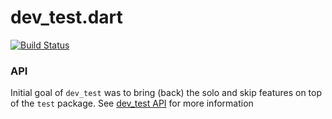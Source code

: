 # dev_test.dart

[![Build Status](https://travis-ci.org/tekartik/dev_test.dart.svg?branch=master)](https://travis-ci.org/tekartik/dev_test.dart)

### API

Initial goal of `dev_test` was to bring (back) the solo and skip features on top of the `test` package.
See [dev_test API](https://github.com/tekartik/dev_test.dart/blob/master/dev_test/doc/test.md) for more information

